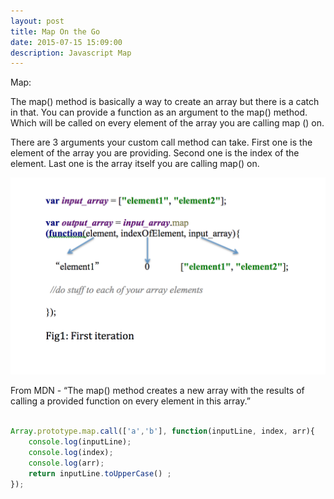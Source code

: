 ```yaml
---
layout: post
title: Map On the Go
date: 2015-07-15 15:09:00
description: Javascript Map
---
```

<div class="page-heading">
Map:
</div>
  

The map() method is basically  a way to create an array but there is a catch in that. You can provide a function as an argument to the map() method. Which will be called on every element of the array you are calling map () on.

There are 3 arguments your custom call method can take. First one is the element of the array you are providing. Second one is the index of the element. Last one is the array itself you are calling map() on.

<div class="img_row">
      <img class="col two" src="/img/javascript_map.png">
</div>

From MDN - 
“The map() method creates a new array with the results of calling a provided function on every element in this array.”
```javascript

Array.prototype.map.call(['a','b'], function(inputLine, index, arr){
    console.log(inputLine);
    console.log(index);
    console.log(arr);
    return inputLine.toUpperCase() ;
});
```
